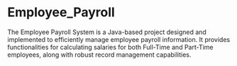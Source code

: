# Employee_Payroll
The Employee Payroll System is a Java-based project designed and implemented to efficiently manage employee payroll information. It provides functionalities for calculating salaries for both Full-Time and Part-Time employees, along with robust record management capabilities.
